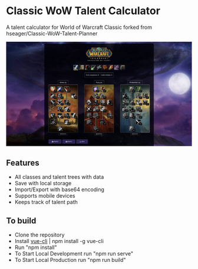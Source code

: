 # Classic WoW Talent Calculator
A talent calculator for World of Warcraft Classic
forked from hseager/Classic-WoW-Talent-Planner

![screenshot](public/images/screenshot.jpg)

## Features
* All classes and talent trees with data
* Save with local storage
* Import/Export with base64 encoding
* Supports mobile devices
* Keeps track of talent path

## To build
* Clone the repository
* Install [vue-cli](https://cli.vuejs.org/) | npm install -g vue-cli
* Run "npm install"
* To Start Local Development run "npm run serve"
* To Start Local Production run "npm run build"
